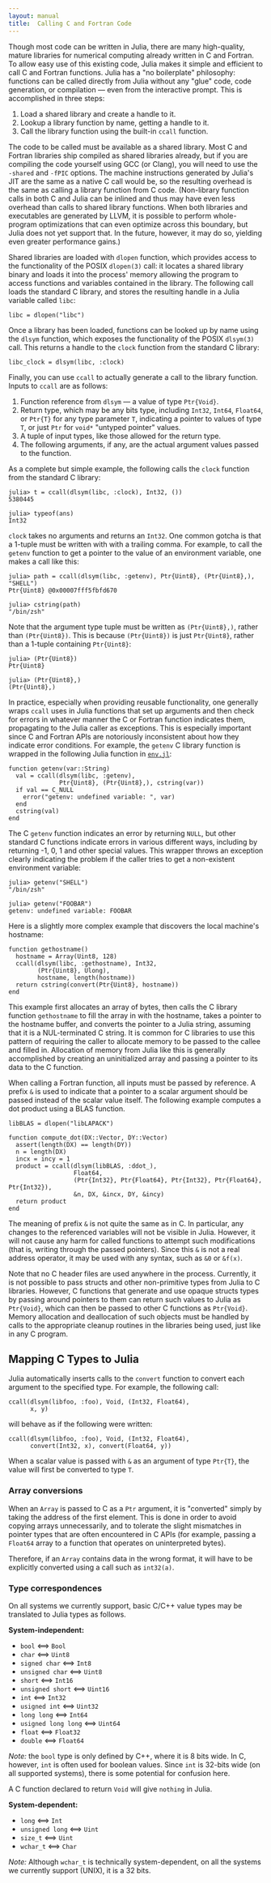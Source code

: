 ```yaml
---
layout: manual
title:  Calling C and Fortran Code
---
```


Though most code can be written in Julia, there are many high-quality, mature libraries for numerical computing already written in C and Fortran.
To allow easy use of this existing code, Julia makes it simple and efficient to call C and Fortran functions.
Julia has a "no boilerplate" philosophy:
functions can be called directly from Julia without any "glue" code, code generation, or compilation — even from the interactive prompt.
This is accomplished in three steps:

1. Load a shared library and create a handle to it.
1. Lookup a library function by name, getting a handle to it.
1. Call the library function using the built-in `ccall` function.

The code to be called must be available as a shared library.
Most C and Fortran libraries ship compiled as shared libraries already, but if you are compiling the code yourself using GCC (or Clang), you will need to use the `-shared` and `-fPIC` options.
The machine instructions generated by Julia's JIT are the same as a native C call would be, so the resulting overhead is the same as calling a library function from C code.
(Non-library function calls in both C and Julia can be inlined and thus may have even less overhead than calls to shared library functions.
When both libraries and executables are generated by LLVM, it is possible to perform whole-program optimizations that can even optimize across this boundary, but Julia does not yet support that.
In the future, however, it may do so, yielding even greater performance gains.)

Shared libraries are loaded with `dlopen` function, which provides access to the functionality of the POSIX `dlopen(3)` call:
it locates a shared library binary and loads it into the process' memory allowing the program to access functions and variables contained in the library.
The following call loads the standard C library, and stores the resulting handle in a Julia variable called `libc`:

    libc = dlopen("libc")

Once a library has been loaded, functions can be looked up by name using the `dlsym` function, which exposes the functionality of the POSIX `dlsym(3)` call.
This returns a handle to the `clock` function from the standard C library:

    libc_clock = dlsym(libc, :clock)

Finally, you can use `ccall` to actually generate a call to the library function.
Inputs to `ccall` are as follows:

1. Function reference from `dlsym` — a value of type `Ptr{Void}`.
1. Return type, which may be any bits type, including `Int32`, `Int64`, `Float64`, or `Ptr{T}` for any type parameter `T`, indicating a pointer to values of type `T`, or just `Ptr` for `void*` "untyped pointer" values.
1. A tuple of input types, like those allowed for the return type.
1. The following arguments, if any, are the actual argument values passed to the function.

As a complete but simple example, the following calls the `clock` function from the standard C library:

    julia> t = ccall(dlsym(libc, :clock), Int32, ())
    5380445

    julia> typeof(ans)
    Int32

`clock` takes no arguments and returns an `Int32`.
One common gotcha is that a 1-tuple must be written with with a trailing comma.
For example, to call the `getenv` function to get a pointer to the value of an environment variable, one makes a call like this:

    julia> path = ccall(dlsym(libc, :getenv), Ptr{Uint8}, (Ptr{Uint8},), "SHELL")
    Ptr{Uint8} @0x00007fff5fbfd670

    julia> cstring(path)
    "/bin/zsh"

Note that the argument type tuple must be written as `(Ptr{Uint8},)`, rather than `(Ptr{Uint8})`.
This is because `(Ptr{Uint8})` is just `Ptr{Uint8}`, rather than a 1-tuple containing `Ptr{Uint8}`:

    julia> (Ptr{Uint8})
    Ptr{Uint8}

    julia> (Ptr{Uint8},)
    (Ptr{Uint8},)

In practice, especially when providing reusable functionality, one generally wraps `ccall` uses in Julia functions that set up arguments and then check for errors in whatever manner the C or Fortran function indicates them, propagating to the Julia caller as exceptions.
This is especially important since C and Fortran APIs are notoriously inconsistent about how they indicate error conditions.
For example, the `getenv` C library function is wrapped in the following Julia function in [`env.jl`](https://github.com/JuliaLang/julia/blob/master/base/env.jl):

    function getenv(var::String)
      val = ccall(dlsym(libc, :getenv),
                  Ptr{Uint8}, (Ptr{Uint8},), cstring(var))
      if val == C_NULL
        error("getenv: undefined variable: ", var)
      end
      cstring(val)
    end

The C `getenv` function indicates an error by returning `NULL`, but other standard C functions indicate errors in various different ways, including by returning -1, 0, 1 and other special values.
This wrapper throws an exception clearly indicating the problem if the caller tries to get a non-existent environment variable:

    julia> getenv("SHELL")
    "/bin/zsh"

    julia> getenv("FOOBAR")
    getenv: undefined variable: FOOBAR

Here is a slightly more complex example that discovers the local machine's hostname:

    function gethostname()
      hostname = Array(Uint8, 128)
      ccall(dlsym(libc, :gethostname), Int32,
            (Ptr{Uint8}, Ulong),
            hostname, length(hostname))
      return cstring(convert(Ptr{Uint8}, hostname))
    end

This example first allocates an array of bytes, then calls the C library function `gethostname` to fill the array in with the hostname, takes a pointer to the hostname buffer, and converts the pointer to a Julia string, assuming that it is a NUL-terminated C string.
It is common for C libraries to use this pattern of requiring the caller to allocate memory to be passed to the callee and filled in.
Allocation of memory from Julia like this is generally accomplished by creating an uninitialized array and passing a pointer to its data to the C function.

When calling a Fortran function, all inputs must be passed by reference.
A prefix `&` is used to indicate that a pointer to a scalar argument should be passed instead of the scalar value itself.
The following example computes a dot product using a BLAS function.

    libBLAS = dlopen("libLAPACK")

    function compute_dot(DX::Vector, DY::Vector)
      assert(length(DX) == length(DY))
      n = length(DX)
      incx = incy = 1
      product = ccall(dlsym(libBLAS, :ddot_),
                      Float64,
                      (Ptr{Int32}, Ptr{Float64}, Ptr{Int32}, Ptr{Float64}, Ptr{Int32}),
                      &n, DX, &incx, DY, &incy)
      return product
    end

The meaning of prefix `&` is not quite the same as in C. In particular, any changes to the referenced variables will not be visible in Julia. However, it will not cause any harm for called functions to attempt such modifications (that is, writing through the passed pointers). Since this `&` is not a real address operator, it may be used with any syntax, such as `&0` or `&f(x)`.

Note that no C header files are used anywhere in the process.
Currently, it is not possible to pass structs and other non-primitive types from Julia to C libraries.
However, C functions that generate and use opaque structs types by passing around pointers to them can return such values to Julia as `Ptr{Void}`, which can then be passed to other C functions as `Ptr{Void}`.
Memory allocation and deallocation of such objects must be handled by calls to the appropriate cleanup routines in the libraries being used, just like in any C program.

## Mapping C Types to Julia

Julia automatically inserts calls to the `convert` function to convert each argument to the specified type. For example, the following call:

    ccall(dlsym(libfoo, :foo), Void, (Int32, Float64),
          x, y)

will behave as if the following were written:

    ccall(dlsym(libfoo, :foo), Void, (Int32, Float64),
          convert(Int32, x), convert(Float64, y))

When a scalar value is passed with `&` as an argument of type `Ptr{T}`, the value will first be converted to type `T`.

### Array conversions

When an `Array` is passed to C as a `Ptr` argument, it is "converted" simply
by taking the address of the first element. This is done in order to avoid
copying arrays unnecessarily, and to tolerate the slight mismatches in pointer
types that are often encountered in C APIs (for example, passing a `Float64`
array to a function that operates on uninterpreted bytes).

Therefore, if an `Array` contains data in the wrong format, it will have to
be explicitly converted using a call such as `int32(a)`.

### Type correspondences

On all systems we currently support, basic C/C++ value types may be translated to Julia types as follows.

**System-independent:**

- `bool` ⟺ `Bool`
- `char` ⟺ `Uint8`
- `signed char` ⟺ `Int8`
- `unsigned char` ⟺ `Uint8`
- `short` ⟺ `Int16`
- `unsigned short` ⟺ `Uint16`
- `int` ⟺ `Int32`
- `usigned int` ⟺ `Uint32`
- `long long` ⟺ `Int64`
- `usigned long long` ⟺ `Uint64`
- `float` ⟺ `Float32`
- `double` ⟺ `Float64`

*Note:* the `bool` type is only defined by C++, where it is 8 bits wide.
In C, however, `int` is often used for boolean values.
Since `int` is 32-bits wide (on all supported systems), there is some potential for confusion here.

A C function declared to return `Void` will give `nothing` in Julia.

**System-dependent:**

- `long` ⟺ `Int`
- `unsigned long` ⟺ `Uint`
- `size_t` ⟺ `Uint`
- `wchar_t` ⟺ `Char`

*Note:* Although `wchar_t` is technically system-dependent, on all the systems we currently support (UNIX), it is a 32 bits.
